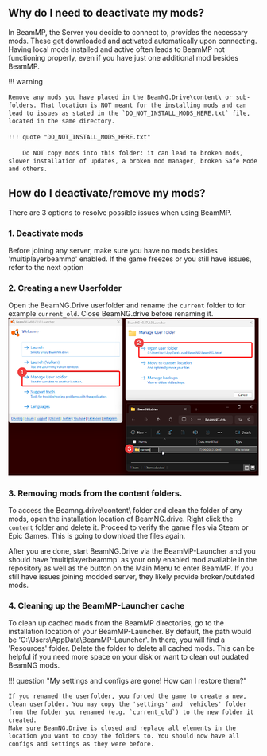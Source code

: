 ## Why do I need to deactivate my mods?

In BeamMP, the Server you decide to connect to, provides the necessary mods. These get downloaded and activated automatically upon connecting.
Having local mods installed and active often leads to BeamMP not functioning properly, even if you have just one additional mod besides BeamMP.

!!! warning

    Remove any mods you have placed in the BeamNG.Drive\content\ or sub-folders. That location is NOT meant for the installing mods and can lead to issues as stated in the `DO_NOT_INSTALL_MODS_HERE.txt` file, located in the same directory.

    !!! quote "DO_NOT_INSTALL_MODS_HERE.txt"
    
        Do NOT copy mods into this folder: it can lead to broken mods, slower installation of updates, a broken mod manager, broken Safe Mode and others.
        

## How do I deactivate/remove my mods?

There are 3 options to resolve possible issues when using BeamMP.

### 1. Deactivate mods 
Before joining any server, make sure you have no mods besides 'multiplayerbeammp' enabled.
If the game freezes or you still have issues, refer to the next option

### 2. Creating a new Userfolder
Open the BeamNG.Drive userfolder and rename the `current` folder to for example `current_old`. Close BeamNG.drive before renaming it.
![image](../../assets/content/new-userfolder.png)

### 3. Removing mods from the content folders.
To access the Beamng.drive\content\ folder and clean the folder of any mods, open the installation location of BeamNG.drive.
Right click the `content` folder and delete it. Proceed to verify the game files via Steam or Epic Games. This is going to download the files again.

After you are done, start BeamNG.Drive via the BeamMP-Launcher and you should have 'multiplayerbeammp' as your only enabled mod available in the repository as well as the button on the Main Menu to enter BeamMP.
If you still have issues joining modded server, they likely provide broken/outdated mods.

### 4. Cleaning up the BeamMP-Launcher cache
To clean up cached mods from the BeamMP directories, go to the installation location of your BeamMP-Launcher. By default, the path would be 'C:\Users\AppData\BeamMP-Launcher\'. In there, you will find a 'Resources' folder.
Delete the folder to delete all cached mods. This can be helpful if you need more space on your disk or want to clean out oudated BeamNG mods.

!!! question "My settings and configs are gone! How can I restore them?"

    If you renamed the userfolder, you forced the game to create a new, clean userfolder. You may copy the 'settings' and 'vehicles' folder from the folder you renamed (e.g. `current_old`) to the new folder it created.
    Make sure BeamNG.Drive is closed and replace all elements in the location you want to copy the folders to. You should now have all configs and settings as they were before.
